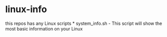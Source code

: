 # linux-info
this repos has any Linux scripts
  *
  system_info.sh - This script will show the most basic information on your Linux
